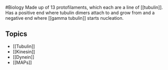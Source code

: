 #Biology 
Made up of 13 protofilaments, which each are a line of [[tubulin]]. Has a positive end where tubulin dimers attach to and grow from and a negative end where [[gamma tubulin]] starts nucleation.
## Topics
* [[Tubulin]]
* [[Kinesin]]
* [[Dynein]]
* [[MAPs]]